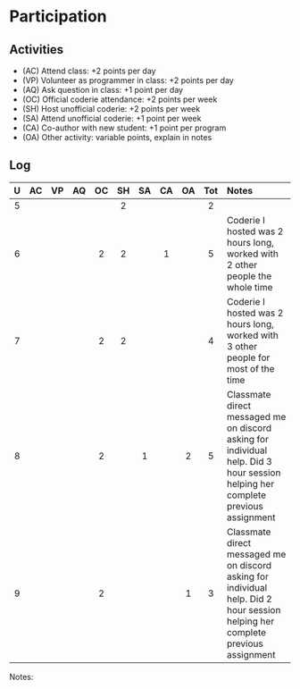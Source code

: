 Participation
=============

## Activities ## 

+ (AC) Attend class: +2 points per day
+ (VP) Volunteer as programmer in class: +2 points per day
+ (AQ) Ask question in class: +1 point per day
+ (OC) Official coderie attendance: +2 points per week
+ (SH) Host unofficial coderie: +2 points per week
+ (SA) Attend unofficial coderie: +1 point per week
+ (CA) Co-author with new student: +1 point per program
+ (OA) Other activity: variable points, explain in notes

## Log ##

| U | AC | VP | AQ | OC | SH | SA | CA | OA | Tot | Notes
|:-:|:--:|:--:|:--:|:--:|:--:|:--:|:--:|:--:|:---:|:--------
| 5 |    |    |    |    |  2 |    |    |    |  2  | 
| 6 |    |    |    |  2	|  2 |    |  1 |    |  5  | Coderie I hosted was 2 hours long, worked with 2 other people the whole time
| 7 |    |    |    | 2  | 2  |    |    |    |  4  | Coderie I hosted was 2 hours long, worked with 3 other people for most of the time
| 8 |    |    |    | 2  |    | 1  |    | 2  |  5  | Classmate direct messaged me on discord asking for individual help. Did 3 hour session helping her complete previous assignment
| 9 |    |    |    | 2  |    |    |    | 1  |  3  | Classmate direct messaged me on discord asking for individual help. Did 2 hour session helping her complete previous assignment

Notes: 

